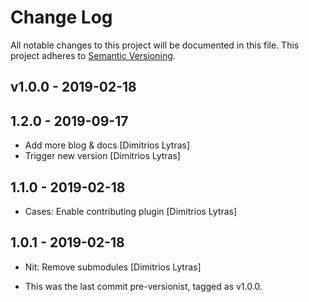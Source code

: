 # Change Log

All notable changes to this project will be documented in this file.
This project adheres to [Semantic Versioning](http://semver.org/).

## v1.0.0 - 2019-02-18

## 1.2.0 - 2019-09-17

* Add more blog & docs [Dimitrios Lytras]
* Trigger new version [Dimitrios Lytras]

## 1.1.0 - 2019-02-18

* Cases: Enable contributing plugin [Dimitrios Lytras]

## 1.0.1 - 2019-02-18

* Nit: Remove submodules [Dimitrios Lytras]

* This was the last commit pre-versionist, tagged as v1.0.0.
